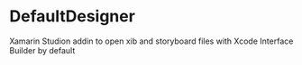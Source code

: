 # DefaultDesigner

Xamarin Studion addin to open xib and storyboard files with Xcode Interface Builder by default
